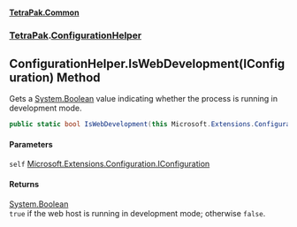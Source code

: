 #### [TetraPak.Common](index.md 'index')
### [TetraPak](TetraPak.md 'TetraPak').[ConfigurationHelper](TetraPak_ConfigurationHelper.md 'TetraPak.ConfigurationHelper')
## ConfigurationHelper.IsWebDevelopment(IConfiguration) Method
Gets a [System.Boolean](https://docs.microsoft.com/en-us/dotnet/api/System.Boolean 'System.Boolean') value indicating whether the process is running in development mode.  
```csharp
public static bool IsWebDevelopment(this Microsoft.Extensions.Configuration.IConfiguration self);
```
#### Parameters
<a name='TetraPak_ConfigurationHelper_IsWebDevelopment(Microsoft_Extensions_Configuration_IConfiguration)_self'></a>
`self` [Microsoft.Extensions.Configuration.IConfiguration](https://docs.microsoft.com/en-us/dotnet/api/Microsoft.Extensions.Configuration.IConfiguration 'Microsoft.Extensions.Configuration.IConfiguration')  
  
#### Returns
[System.Boolean](https://docs.microsoft.com/en-us/dotnet/api/System.Boolean 'System.Boolean')  
`true` if the web host is running in development mode; otherwise `false`.   
            
